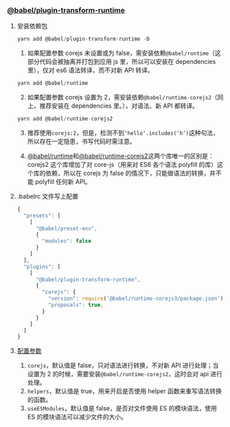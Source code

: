 ### [@babel/plugin-transform-runtime](https://babeljs.io/docs/en/babel-plugin-transform-runtime#docsNav)

1. 安装依赖包

   ```js
   yarn add @babel/plugin-transform-runtime -D
   ```

   1. 如果配置参数 corejs 未设置或为 false，需安装依赖`@babel/runtime`（这部分代码会被抽离并打包到应用 js 里，所以可以安装在 dependencies 里），仅对 es6 语法转译，而不对新 API 转译。

   ```js
   yarn add @babel/runtime
   ```

   2. 如果配置参数 corejs 设置为 2，需安装依赖`@babel/runtime-corejs2`（同上，推荐安装在 dependencies 里。），对语法、新 API 都转译。

   ```js
   yarn add @babel/runtime-corejs2
   ```

   3. 推荐使用`corejs:2`，但是，检测不到`‘hello‘.includes(‘h‘)`这种句法，所以存在一定隐患，书写代码时需注意。

   4. [@babel/runtime](https://babeljs.io/docs/en/babel-runtime)和[@babel/runtime-corejs2](https://babeljs.io/docs/en/babel-runtime-corejs2)这两个库唯一的区别是：corejs2 这个库增加了对 core-js（用来对 ES6 各个语法 polyfill 的库）这个库的依赖，所以在 corejs 为 false 的情况下，只能做语法的转换，并不能 polyfill 任何新 API。

2. .babelrc 文件写上配置

   ```js
   {
     "presets": [
       [
         "@babel/preset-env",
         {
           "modules": false
         }
       ]
     ],
     "plugins": [
       [
         "@babel/plugin-transform-runtime",
         {
           "corejs": {
             "version": require('@babel/runtime-corejs3/package.json').version, 
             "proposals": true,
           }
         }
       ]
     ]
   }
   ```

3. [配置参数](https://babeljs.io/docs/en/babel-plugin-transform-runtime#docsNav)
   1. `corejs`，默认值是 false，只对语法进行转换，不对新 API 进行处理；当设置为 2 的时候，需要安装`@babel/runtime-corejs2`，这时会对 api 进行处理。
   2. `helpers`，默认值是 true，用来开启是否使用 helper 函数来重写语法转换的函数。
   3. `useESModules`，默认值是 false，是否对文件使用 ES 的模块语法，使用 ES 的模块语法可以减少文件的大小。
